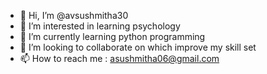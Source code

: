 - 👋 Hi, I’m @avsushmitha30
- 👀 I’m interested in learning psychology
- 🌱 I’m currently learning python programming
- 💞️ I’m looking to collaborate on which improve my skill set
- 📫 How to reach me : asushmitha06@gmail.com

<!---
avsushmitha30/avsushmitha30 is a ✨ special ✨ repository because its `README.md` (this file) appears on your GitHub profile.
You can click the Preview link to take a look at your changes.
--->
